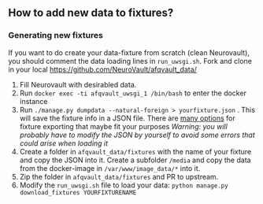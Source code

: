 ## How to add new data to fixtures?

### Generating new fixtures

If you want to do create your data-fixture from scratch (clean Neurovault), you should comment the data loading lines in `run_uwsgi.sh`.
Fork and clone in your local https://github.com/NeuroVault/afqvault_data/

1. Fill Neurovault with desirabled data.
2. Run `docker exec -ti afqvault_uwsgi_1 /bin/bash` to enter the docker instance
3. Run `./manage.py dumpdata --natural-foreign > yourfixture.json` . This will save the fixture info in a JSON file. There are [many options](https://docs.djangoproject.com/en/1.9/ref/django-admin/#dumpdata) for fixture exporting that maybe fit your purposes
*Warning: you will probably have to modify the JSON by yourself to avoid some errors that could arise when loading it*
4. Create a folder in `afqvault_data/fixtures` with the name of your fixture and copy the JSON into it. Create a subfolder `/media` and copy the data from the docker-image in `/var/www/image_data/*` into it.
5. Zip the folder in `afqvault_data/fixtures` and PR to upstream.
6. Modify the `run_uwsgi.sh` file to load your data: `python manage.py download_fixtures YOURFIXTURENAME`